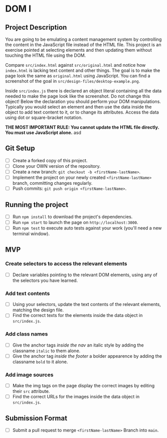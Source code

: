 # DOM I

## Project Description

You are going to be emulating a content management system by controlling the content in the JavaScript file instead of the HTML file. This project is an exercise pointed at selecting elements and then updating them without touching the HTML file using the DOM.

Compare `src/index.html` against `src/original.html` and notice how `index.html` is lacking text content and other things. The goal is to make the page look the same as `original.html` using JavaScript. You can find a screenshot of the goal in `src/design-files/desktop-example.png`.

Inside `src/index.js` there is declared an object literal containing all the data needed to make the page look like the screenshot. Do not change this object! Below the declaration you should perform your DOM manipulations. Typically you would select an element and then use the data inside the object to add text content to it, or to change its attributes. Access the data using dot or square-bracket notation.

**THE MOST IMPORTANT RULE: You cannot update the HTML file directly. You must use JavaScript alone.**
asd
## Git Setup

* [ ] Create a forked copy of this project.
* [ ] Clone your OWN version of the repository.
* [ ] Create a new branch: `git checkout -b <firstName-lastName>`.
* [ ] Implement the project on your newly created `<firstName-lastName>` branch, committing changes regularly.
* [ ] Push commits: `git push origin <firstName-lastName>`.

## Running the project

* [ ] Run `npm install` to download the project's dependencies.
* [ ] Run `npm start` to launch the page on `http://localhost:3000`.
* [ ] Run `npm test` to execute auto tests against your work (you'll need a new terminal window).

## MVP

### Create selectors to access the relevant elements

* [ ] Declare variables pointing to the relevant DOM elements, using any of the selectors you have learned.

### Add text contents

* [ ] Using your selectors, update the text contents of the relevant elements, matching the design file.
* [ ] Find the correct texts for the elements inside the data object in `src/index.js`.

### Add class names

* [ ] Give the anchor tags _inside the nav_ an italic style by adding the classname `italic` to them alone.
* [ ] Give the anchor tag _inside the footer_ a bolder appearence by adding the classname `bold` to it alone.

### Add image sources

* [ ] Make the img tags on the page display the correct images by editing their `src` attribute.
* [ ] Find the correct URLs for the images inside the data object in `src/index.js`.

## Submission Format

* [ ] Submit a pull request to merge `<firstName-lastName>` Branch into `main`.
